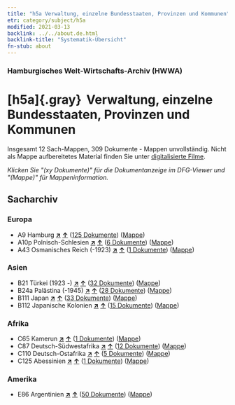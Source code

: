 ```yaml
---
title: "h5a Verwaltung, einzelne Bundesstaaten, Provinzen und Kommunen"
etr: category/subject/h5a
modified: 2021-03-13
backlink: ../../about.de.html
backlink-title: "Systematik-Übersicht"
fn-stub: about
---
```


### Hamburgisches Welt-Wirtschafts-Archiv (HWWA)
# [h5a]{.gray}&#8201; Verwaltung, einzelne Bundesstaaten, Provinzen und Kommunen&#160; 




Insgesamt 12 Sach-Mappen, 309 Dokumente - Mappen unvollständig.
Nicht als Mappe aufbereitetes Material finden Sie unter [digitalisierte Filme](/film/h1_sh).

_Klicken Sie "(xy Dokumente)" für die Dokumentanzeige im DFG-Viewer und "(Mappe)" für Mappeninformation._

## Sacharchiv




### Europa

- A9 Hamburg [**&nearr;**](../../../geo/i/140905/about.de.html "Hamburg (alle Mappen)") [**&uarr;**](../../../geo/about.de.html#A9 "Ländersystematik") (<a href="https://pm20.zbw.eu/dfgview/sh/140905,144676" title="über: Hamburg : Verwaltung, einzelne Bundesstaaten, Provinzen und Kommunen" target="_blank">125 Dokumente</a>) ([Mappe](../../../../folder/sh/1409xx/140905/1446xx/144676/about.de.html))
- A10p Polnisch-Schlesien [**&nearr;**](../../../geo/i/140951/about.de.html "Polnisch-Schlesien (alle Mappen)") [**&uarr;**](../../../geo/about.de.html#A10p "Ländersystematik") (<a href="https://pm20.zbw.eu/dfgview/sh/140951,144676" title="über: Polnisch-Schlesien : Verwaltung, einzelne Bundesstaaten, Provinzen und Kommunen" target="_blank">6 Dokumente</a>) ([Mappe](../../../../folder/sh/1409xx/140951/1446xx/144676/about.de.html))
- A43 Osmanisches Reich (-1923) [**&nearr;**](../../../geo/i/141034/about.de.html "Osmanisches Reich (-1923) (alle Mappen)") [**&uarr;**](../../../geo/about.de.html#A43 "Ländersystematik") (<a href="https://pm20.zbw.eu/dfgview/sh/141034,144676" title="über: Osmanisches Reich (-1923) : Verwaltung, einzelne Bundesstaaten, Provinzen und Kommunen" target="_blank">1 Dokumente</a>) ([Mappe](../../../../folder/sh/1410xx/141034/1446xx/144676/about.de.html))

### Asien

- B21 Türkei (1923 -) [**&nearr;**](../../../geo/i/141111/about.de.html "Türkei (1923 -) (alle Mappen)") [**&uarr;**](../../../geo/about.de.html#B21 "Ländersystematik") (<a href="https://pm20.zbw.eu/dfgview/sh/141111,144676" title="über: Türkei (1923 -) : Verwaltung, einzelne Bundesstaaten, Provinzen und Kommunen" target="_blank">32 Dokumente</a>) ([Mappe](../../../../folder/sh/1411xx/141111/1446xx/144676/about.de.html))
- B24a Palästina (-1945) [**&nearr;**](../../../geo/i/141115/about.de.html "Palästina (-1945) (alle Mappen)") [**&uarr;**](../../../geo/about.de.html#B24a "Ländersystematik") (<a href="https://pm20.zbw.eu/dfgview/sh/141115,144676" title="über: Palästina (-1945) : Verwaltung, einzelne Bundesstaaten, Provinzen und Kommunen" target="_blank">28 Dokumente</a>) ([Mappe](../../../../folder/sh/1411xx/141115/1446xx/144676/about.de.html))
- B111 Japan [**&nearr;**](../../../geo/i/141272/about.de.html "Japan (alle Mappen)") [**&uarr;**](../../../geo/about.de.html#B111 "Ländersystematik") (<a href="https://pm20.zbw.eu/dfgview/sh/141272,144676" title="über: Japan : Verwaltung, einzelne Bundesstaaten, Provinzen und Kommunen" target="_blank">33 Dokumente</a>) ([Mappe](../../../../folder/sh/1412xx/141272/1446xx/144676/about.de.html))
- B112 Japanische Kolonien [**&nearr;**](../../../geo/i/141273/about.de.html "Japanische Kolonien (alle Mappen)") [**&uarr;**](../../../geo/about.de.html#B112 "Ländersystematik") (<a href="https://pm20.zbw.eu/dfgview/sh/141273,144676" title="über: Japanische Kolonien : Verwaltung, einzelne Bundesstaaten, Provinzen und Kommunen" target="_blank">15 Dokumente</a>) ([Mappe](../../../../folder/sh/1412xx/141273/1446xx/144676/about.de.html))

### Afrika

- C65 Kamerun [**&nearr;**](../../../geo/i/141410/about.de.html "Kamerun (alle Mappen)") [**&uarr;**](../../../geo/about.de.html#C65 "Ländersystematik") (<a href="https://pm20.zbw.eu/dfgview/sh/141410,144676" title="über: Kamerun : Verwaltung, einzelne Bundesstaaten, Provinzen und Kommunen" target="_blank">1 Dokumente</a>) ([Mappe](../../../../folder/sh/1414xx/141410/1446xx/144676/about.de.html))
- C87 Deutsch-Südwestafrika [**&nearr;**](../../../geo/i/141450/about.de.html "Deutsch-Südwestafrika (alle Mappen)") [**&uarr;**](../../../geo/about.de.html#C87 "Ländersystematik") (<a href="https://pm20.zbw.eu/dfgview/sh/141450,144676" title="über: Deutsch-Südwestafrika : Verwaltung, einzelne Bundesstaaten, Provinzen und Kommunen" target="_blank">12 Dokumente</a>) ([Mappe](../../../../folder/sh/1414xx/141450/1446xx/144676/about.de.html))
- C110 Deutsch-Ostafrika [**&nearr;**](../../../geo/i/141471/about.de.html "Deutsch-Ostafrika (alle Mappen)") [**&uarr;**](../../../geo/about.de.html#C110 "Ländersystematik") (<a href="https://pm20.zbw.eu/dfgview/sh/141471,144676" title="über: Deutsch-Ostafrika : Verwaltung, einzelne Bundesstaaten, Provinzen und Kommunen" target="_blank">5 Dokumente</a>) ([Mappe](../../../../folder/sh/1414xx/141471/1446xx/144676/about.de.html))
- C125 Abessinien [**&nearr;**](../../../geo/i/141482/about.de.html "Abessinien (alle Mappen)") [**&uarr;**](../../../geo/about.de.html#C125 "Ländersystematik") (<a href="https://pm20.zbw.eu/dfgview/sh/141482,144676" title="über: Abessinien : Verwaltung, einzelne Bundesstaaten, Provinzen und Kommunen" target="_blank">1 Dokumente</a>) ([Mappe](../../../../folder/sh/1414xx/141482/1446xx/144676/about.de.html))

### Amerika

- E86 Argentinien [**&nearr;**](../../../geo/i/141692/about.de.html "Argentinien (alle Mappen)") [**&uarr;**](../../../geo/about.de.html#E86 "Ländersystematik") (<a href="https://pm20.zbw.eu/dfgview/sh/141692,144676" title="über: Argentinien : Verwaltung, einzelne Bundesstaaten, Provinzen und Kommunen" target="_blank">50 Dokumente</a>) ([Mappe](../../../../folder/sh/1416xx/141692/1446xx/144676/about.de.html))


